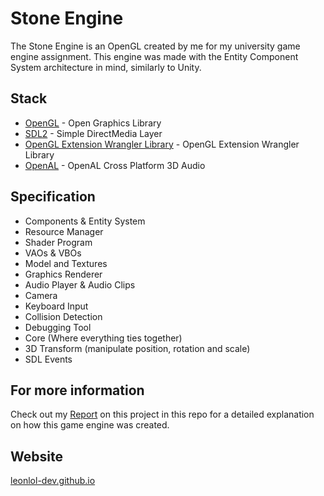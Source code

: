 # Stone Engine

The Stone Engine is an OpenGL created by me for my university game engine assignment. This engine was made with the Entity Component System architecture in mind, similarly to Unity.

## Stack
- [OpenGL](http://glew.sourceforge.net) - Open Graphics Library
- [SDL2](https://www.libsdl.org/) - Simple DirectMedia Layer
- [OpenGL Extension Wrangler Library](http://glew.sourceforge.net/) - OpenGL Extension Wrangler Library
- [OpenAL](https://www.openal.org/) - OpenAL Cross Platform 3D Audio

## Specification
- Components & Entity System
- Resource Manager
- Shader Program
- VAOs & VBOs
- Model and Textures
- Graphics Renderer
- Audio Player & Audio Clips
- Camera
- Keyboard Input
- Collision Detection
- Debugging Tool
- Core (Where everything ties together)
- 3D Transform (manipulate position, rotation and scale)
- SDL Events

## For more information
Check out my [Report](https://github.com/leonlol-dev/Stone-Engine/blob/main/s5222204_Leon_Sen_GEP_Report.pdf) on this project in this repo for a detailed explanation on how this game engine was created.



## Website
[leonlol-dev.github.io](https://leonlol-dev.github.io/Portfolio/index.html)

